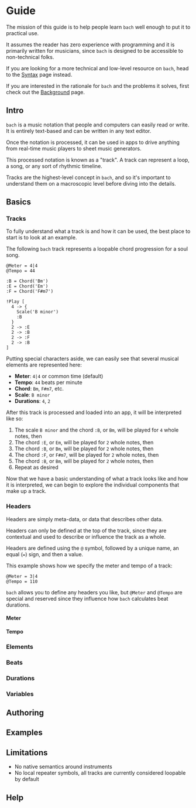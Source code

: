 # Guide

The mission of this guide is to help people learn `bach` well enough to put it to practical use.

It assumes the reader has zero experience with programming and it is primarily written for musicians, since `bach` is designed to be accessible to non-technical folks.

If you are looking for a more technical and low-level resource on `bach`, head to the [Syntax](/syntax) page instead.

If you are interested in the rationale for `bach` and the problems it solves, first check out the [Background](/background) page.

## Intro

`bach` is a music notation that people and computers can easily read or write. It is entirely text-based and can be written in any text editor.

Once the notation is processed, it can be used in apps to drive anything from real-time music players to sheet music generators.

This processed notation is known as a "track". A track can represent a loop, a song, or any sort of rhythmic timeline.

Tracks are the highest-level concept in `bach`, and so it's important to understand them on a macroscopic level before diving into the details.

## Basics

### Tracks

To fully understand what a track is and how it can be used, the best place to start is to look at an example.

The following `bach` track represents a loopable chord progression for a soul song.

```bach
@Meter = 4|4
@Tempo = 44

:B = Chord('Bm')
:E = Chord('Em')
:F = Chord('F#m7')

!Play [
  4 -> {
    Scale('B minor')
    :B
  }
  2 -> :E
  2 -> :B
  2 -> :F
  2 -> :B
]
```

Putting special characters aside, we can easily see that several musical elements are represented here:

 - **Meter**: `4|4` or common time (default)
 - **Tempo**: `44` beats per minute
 - **Chord**: `Bm`, `F#m7`, etc.
 - **Scale**: `B minor`
 - **Durations**: `4`, `2`

After this track is processed and loaded into an app, it will be interpreted like so:

1. The scale `B minor` and the chord `:B`, or `Bm`, will be played for `4` whole notes, then
1. The chord `:E`, or `Em`, will be played for `2` whole notes, then
1. The chord `:B`, or `Bm`, will be played for `2` whole notes, then
1. The chord `:F`, or `F#m7`, will be played for `2` whole notes, then
1. The chord `:B`, or `Bm`, will be played for `2` whole notes, then
1. Repeat as desired

Now that we have a basic understanding of what a track looks like and how it is interpreted, we can begin to explore the individual components that make up a track.

### Headers

Headers are simply meta-data, or data that describes other data.

Headers can only be defined at the top of the track, since they are contextual and used to describe or influence the track as a whole.

Headers are defined using the `@` symbol, followed by a unique name, an equal (`=`) sign, and then a value.

This example shows how we specify the meter and tempo of a track:

```bach
@Meter = 3|4
@Tempo = 110
```

`bach` allows you to define any headers you like, but `@Meter` and `@Tempo` are special and reserved since they influence how `bach` calculates beat durations.

#### Meter

#### Tempo

### Elements

### Beats

### Durations

### Variables

## Authoring

## Examples

## Limitations

 - No native semantics around instruments
 - No local repeater symbols, all tracks are currently considered loopable by default

## Help
